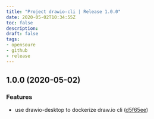 ```yaml
---
title: "Project drawio-cli | Release 1.0.0"
date: 2020-05-02T10:34:55Z
toc: false
description: 
draft: false
tags:
- opensoure
- github
- release
---
```

## 1.0.0 (2020-05-02)


### Features

* use drawio-desktop to dockerize draw.io cli ([d5f65ee](http://github.com/rlespinasse/drawio-cli/commit/d5f65ee375c2c83e372f5b28fc607cc90c2c7c97))



